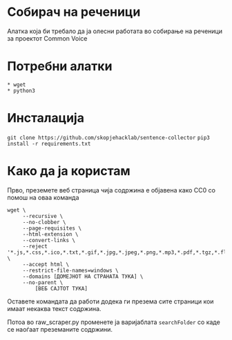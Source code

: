 # Собирач на реченици
Алатка која би требало да ја олесни работата во собирање на реченици за проектот Common Voice

# Потребни алатки
	* wget
	* python3

# Инсталација
`git clone https://github.com/skopjehacklab/sentence-collector`
`pip3 install -r requirements.txt`

# Како да ја користам
Прво, преземете веб страница чија содржина е објавена како CC0 со помош на оваа команда

```
wget \
     --recursive \
     --no-clobber \
     --page-requisites \
     --html-extension \
     --convert-links \
     --reject '*.js,*.css,*.ico,*.txt,*.gif,*.jpg,*.jpeg,*.png,*.mp3,*.pdf,*.tgz,*.flv,*.avi,*.mpeg,*.iso' \
     --accept html \
     --restrict-file-names=windows \
     --domains [ДОМЕЈНОТ НА СТРАНАТА ТУКА] \
     --no-parent \
         [ВЕБ САЈТОТ ТУКА]
```

Оставете командата да работи додека ги презема сите страници кои имаат некаква текст содржина.

Потоа во raw_scraper.py променете ја варијаблата `searchFolder`  со каде се наоѓаат преземаните содржини.


